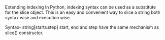 Extending indexing
In Python, indexing syntax can be used as a substitute for the slice object. This is an easy and convenient way to 
slice a string both syntax wise and execution wise.

Syntax-
string[start:end:step]
start, end and step have the same mechanism as slice() constructor.
